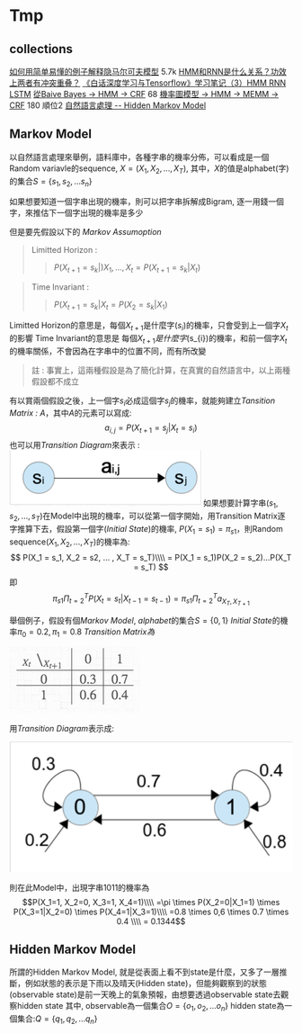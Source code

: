 # Tmp
## collections
[如何用简单易懂的例子解释隐马尔可夫模型](https://www.zhihu.com/question/20962240) 5.7k
[HMM和RNN是什么关系？功效上两者有冲突重叠？](https://www.zhihu.com/question/57396443)
[《白话深度学习与Tensorflow》学习笔记（3）HMM RNN LSTM](https://www.jianshu.com/p/a2755179be5b)
[從Baive Bayes -> HMM -> CRF](https://www.zhihu.com/question/53458773) 68
[機率圖模型 -> HMM -> MEMM -> CRF](https://www.zhihu.com/question/53458773) 180 順位2
[自然語言處理 -- Hidden Markov Model](http://cpmarkchang.logdown.com/posts/192352-natural-language-processing-hidden-markov-models) 

## Markov Model
以自然語言處理來舉例，語料庫中，各種字串的機率分佈，可以看成是一個
Random variavle的sequence, $X = (X_{1}, X_{2}, ..., X_{T})$, 其中，$X$的值是alphabet(字)的集合$S = \{s_{1}, s_{2}, ...s_{n} \}$

如果想要知道一個字串出現的機率，則可以把字串拆解成Bigram, 逐一用錢一個字，來推估下一個字出現的機率是多少

但是要先假設以下的 *Markov Assumoption*

> Limitted Horizon :
> > $P(X_{t+1} = s_{k}|)X_{1}, ...,X_{t} = P(X_{t+1} = s_{k}|X_{t})$

> Time Invariant : 
> >$P(X_{t+1} = s_{k}|X_{t} = P(X_{2} = s_{k}|X_{1})$

Limitted Horizon的意思是，每個$X_{t+1}$是什麼字($s_{i}$)的機率，只會受到上一個字$X_{t}$的影響
Time Invariant的意思是
每個$X_{t+1}是什麼字($s_{i}$)$的機率，和前一個字$X_{t}$的機率關係，不會因為在字串中的位置不同，而有所改變

> 註 : 事實上，這兩種假設是為了簡化計算，在真實的自然語言中，以上兩種假設都不成立

有以賞兩個假設之後，上一個字$s_{i}$必成這個字$s_{j}$的機率，就能夠建立*Tansition Matrix : A*，其中*A*的元素可以寫成:
$$
a_{i, j} = P(X_{t+1}= s_{j}|X_{t}=s_{i})
$$
也可以用*Transition Diagram*來表示 : 
<img src='./images/HMM_1.png'></img>
如果想要計算字串($s_1,s_2, ...,s_T$)在Model中出現的機率，可以從第一個字開始，用Transition Matrix逐字推算下去，假設第一個字(*Initial State*)的機率, $P(X_1 = s_1) = \pi_{s1}$，則Random sequence$(X_1, X_2, ..., X_T)$的機率為:
$$
P(X_1 = s_1, X_2 = s2, ... , X_T = s_T)\\\\
 = P(X_1 = s_1)P(X_2 = s_2)...P(X_T = s_T)
$$
即
$$
\pi_{s1}\Pi_{t=2}^{T}P(X_t = s_t|X_{t-1}=s_{t-1}) = \pi_{s1}\Pi_{t=2}^{T}a_{X_T, X_{T+1}}
$$

舉個例子，假設有個*Markov Model*, 
*alphabet*的集合$S=\{0, 1 \}$
*Initial State*的機率$\pi_{0} = 0.2, \pi_{1}=0.8$
*Transition Matrix為*

<img src='./images/HMM_2.png'></img>

用*Transition Diagram*表示成:

<img src='./images/HMM_3.png'></img>

則在此Model中，出現字串1011的機率為
$$P(X_1=1, X_2=0, X_3=1, X_4=1)\\\\
=\pi \times P(X_2=0|X_1=1) \times P(X_3=1|X_2=0) \times P(X_4=1|X_3=1)\\\\
=0.8 \times 0,6 \times 0.7 \times 0.4 \\\\
= 0.1344$$

## Hidden Markov Model
所謂的Hidden Markov Model, 就是從表面上看不到state是什麼，又多了一層推斷，例如狀態的表示是下雨以及晴天(Hidden state)，但能夠觀察到的狀態(observable state)是前一天晚上的氣象預報，由想要透過observable state去觀察hidden state
其中, observable為一個集合$O=\{o_1, o_2, ...o_n\}$
hidden state為一個集合:$Q = \{q_1, q_2, ...q_n\}$
